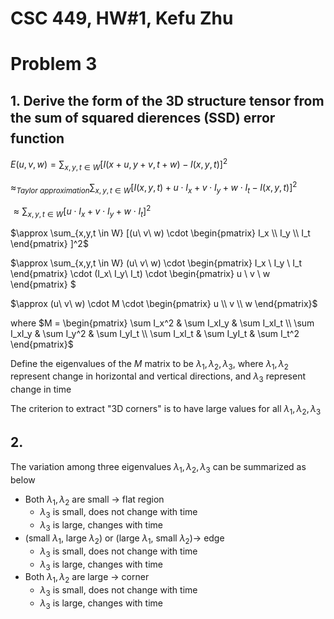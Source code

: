 # CSC 449, HW#1, Kefu Zhu

# Problem 3

## 1. Derive the form of the 3D structure tensor from the sum of squared dierences (SSD) error function

$E(u,v,w) = \sum_{x,y,t \in W} [I(x+u,y+v,t+w) - I(x,y,t)]^2$

$\approx_{Taylor\ approximation} \sum_{x,y,t \in W} [I(x,y,t) + u \cdot I_x + v \cdot I_y + w \cdot I_t - I(x,y,t)]^2$

$\approx \sum_{x,y,t \in W} [u \cdot I_x + v \cdot I_y + w \cdot I_t]^2$

$\approx \sum_{x,y,t \in W} [(u\ v\ w) \cdot 
\begin{pmatrix}
I_x \\
I_y \\
I_t
\end{pmatrix}
]^2$

$\approx \sum_{x,y,t \in W} (u\ v\ w) \cdot 
\begin{pmatrix}
I_x \\
I_y \\
I_t
\end{pmatrix} \cdot (I_x\ I_y\ I_t) \cdot
\begin{pmatrix}
u \\
v \\
w
\end{pmatrix}
$

$\approx (u\ v\ w) \cdot M \cdot \begin{pmatrix}
u \\
v \\
w
\end{pmatrix}$

where $M = 
\begin{pmatrix}
\sum I_x^2 & \sum I_xI_y & \sum I_xI_t \\
\sum I_xI_y & \sum I_y^2 & \sum I_yI_t \\
\sum I_xI_t & \sum I_yI_t & \sum I_t^2
\end{pmatrix}$

Define the eigenvalues of the $M$ matrix to be $\lambda_1, \lambda_2, \lambda_3$, where $\lambda_1, \lambda_2$ represent change in horizontal and vertical directions, and $\lambda_3$ represent change in time

The criterion to extract "3D corners" is to have large values for all $\lambda_1,\lambda_2,\lambda_3$

## 2. 

The variation among three eigenvalues $\lambda_1,\lambda_2,\lambda_3$ can be summarized as below

- Both $\lambda_1, \lambda_2$ are small $\rightarrow$ flat region
	- $\lambda_3$ is small, does not change with time
	- $\lambda_3$ is large, changes with time
- $($small $\lambda_1$, large $\lambda_2)$ or $($large $\lambda_1$, small $\lambda_2) \rightarrow$ edge 
	- $\lambda_3$ is small, does not change with time
	- $\lambda_3$ is large, changes with time
- Both $\lambda_1, \lambda_2$ are large $\rightarrow$ corner
	- $\lambda_3$ is small, does not change with time
	- $\lambda_3$ is large, changes with time